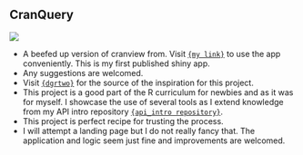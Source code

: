 ## CranQuery <a href="https://www.cran-e.com/author/Tingwei%20Adeck">
<img src="https://img.shields.io/badge/CRAN-Tingwei Adeck-blue?style=flat-square&amp;logo=CRAN&amp;logoColor=white"/>
</a>



- A beefed up version of cranview from. Visit [`{my link}`](https://alphaprime7.shinyapps.io/cranQuery/) to use the app conveniently. This is my first published shiny app.
- Any suggestions are welcomed.
- Visit [`{dgrtwo}`](https://github.com/dgrtwo/cranview/tree/master) for the source of the inspiration for this project.
- This project is a good part of the R curriculum for newbies and as it was for myself. I showcase the use of several tools as I extend knowledge from my API intro repository [`{api_intro repository}`](https://github.com/AlphaPrime7/api_intro).
- This project is perfect recipe for trusting the process.
- I will attempt a landing page but I do not really fancy that. The application and logic seem just fine and improvements are welcomed.
